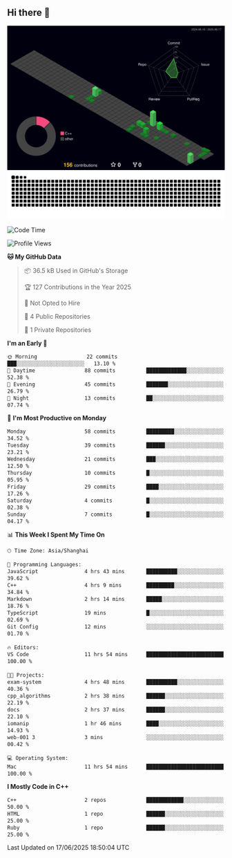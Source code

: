 ## Hi there 👋

<!--
**badb0ttle/badb0ttle** is a ✨ _special_ ✨ repository because its `README.md` (this file) appears on your GitHub profile.

Here are some ideas to get you started:

- 🔭 I’m currently working on ...
- 🌱 I’m currently learning ...
- 👯 I’m looking to collaborate on ...
- 🤔 I’m looking for help with ...
- 💬 Ask me about ...
- 📫 How to reach me: ...
- 😄 Pronouns: ...
- ⚡ Fun fact: ...
-->
![Personal 3D Metrics](./profile-3d-contrib/profile-night-green.svg)
<picture>
<img alt="github-snake"
    src="https://raw.githubusercontent.com/HaynesChennn/HaynesChennn/output/github-contribution-grid-snake.svg" />
</picture>

<!--START_SECTION:waka-->
![Code Time](http://img.shields.io/badge/Code%20Time-225%20hrs%2048%20mins-blue)

![Profile Views](http://img.shields.io/badge/Profile%20Views-148-blue)

**🐱 My GitHub Data** 

> 📦 36.5 kB Used in GitHub's Storage 
 > 
> 🏆 127 Contributions in the Year 2025
 > 
> 🚫 Not Opted to Hire
 > 
> 📜 4 Public Repositories 
 > 
> 🔑 1 Private Repositories 
 > 
**I'm an Early 🐤** 

```text
🌞 Morning                22 commits          ███░░░░░░░░░░░░░░░░░░░░░░   13.10 % 
🌆 Daytime                88 commits          █████████████░░░░░░░░░░░░   52.38 % 
🌃 Evening                45 commits          ███████░░░░░░░░░░░░░░░░░░   26.79 % 
🌙 Night                  13 commits          ██░░░░░░░░░░░░░░░░░░░░░░░   07.74 % 
```
📅 **I'm Most Productive on Monday** 

```text
Monday                   58 commits          █████████░░░░░░░░░░░░░░░░   34.52 % 
Tuesday                  39 commits          ██████░░░░░░░░░░░░░░░░░░░   23.21 % 
Wednesday                21 commits          ███░░░░░░░░░░░░░░░░░░░░░░   12.50 % 
Thursday                 10 commits          █░░░░░░░░░░░░░░░░░░░░░░░░   05.95 % 
Friday                   29 commits          ████░░░░░░░░░░░░░░░░░░░░░   17.26 % 
Saturday                 4 commits           █░░░░░░░░░░░░░░░░░░░░░░░░   02.38 % 
Sunday                   7 commits           █░░░░░░░░░░░░░░░░░░░░░░░░   04.17 % 
```


📊 **This Week I Spent My Time On** 

```text
🕑︎ Time Zone: Asia/Shanghai

💬 Programming Languages: 
JavaScript               4 hrs 43 mins       ██████████░░░░░░░░░░░░░░░   39.62 % 
C++                      4 hrs 9 mins        █████████░░░░░░░░░░░░░░░░   34.84 % 
Markdown                 2 hrs 14 mins       █████░░░░░░░░░░░░░░░░░░░░   18.76 % 
TypeScript               19 mins             █░░░░░░░░░░░░░░░░░░░░░░░░   02.69 % 
Git Config               12 mins             ░░░░░░░░░░░░░░░░░░░░░░░░░   01.70 % 

🔥 Editors: 
VS Code                  11 hrs 54 mins      █████████████████████████   100.00 % 

🐱‍💻 Projects: 
exam-system              4 hrs 48 mins       ██████████░░░░░░░░░░░░░░░   40.36 % 
cpp_algorithms           2 hrs 38 mins       ██████░░░░░░░░░░░░░░░░░░░   22.19 % 
docs                     2 hrs 37 mins       ██████░░░░░░░░░░░░░░░░░░░   22.10 % 
iomanip                  1 hr 46 mins        ████░░░░░░░░░░░░░░░░░░░░░   14.93 % 
web-001 3                3 mins              ░░░░░░░░░░░░░░░░░░░░░░░░░   00.42 % 

💻 Operating System: 
Mac                      11 hrs 54 mins      █████████████████████████   100.00 % 
```

**I Mostly Code in C++** 

```text
C++                      2 repos             ████████████░░░░░░░░░░░░░   50.00 % 
HTML                     1 repo              ██████░░░░░░░░░░░░░░░░░░░   25.00 % 
Ruby                     1 repo              ██████░░░░░░░░░░░░░░░░░░░   25.00 % 
```




 Last Updated on 17/06/2025 18:50:04 UTC
<!--END_SECTION:waka-->

